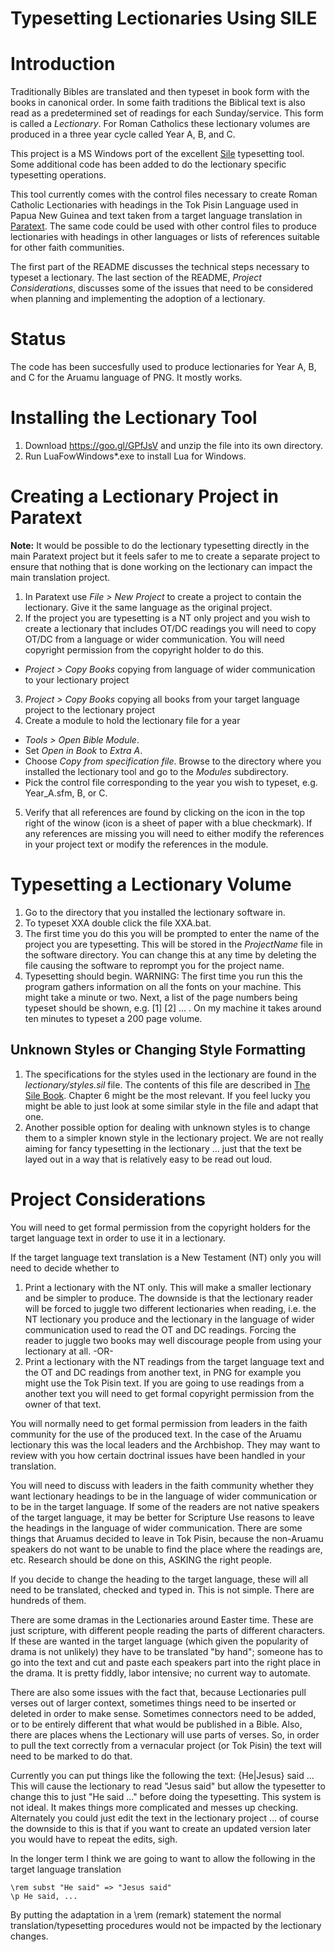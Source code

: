 
# Typesetting Lectionaries Using SILE

# Introduction

Traditionally Bibles are translated and then typeset in book form with the books in canonical order. In some faith traditions the Biblical text is also read as a predetermined set of readings for each Sunday/service. This form is called a *Lectionary*. For Roman Catholics these lectionary volumes are produced in a three year cycle called Year A, B, and C.

This project is a MS Windows port of the excellent [Sile](http://www.sile-typesetter.org/) typesetting tool. Some additional code has been added to do the lectionary specific typesetting operations.

This tool currently comes with the control files necessary to create Roman Catholic Lectionaries with headings in the Tok Pisin Language used in Papua New Guinea and text taken from a target language translation in [Paratext](http://paratext.org). The same code could be used with other control files to produce lectionaries with headings in other languages or lists of references suitable for other faith communities.

The first part of the README discusses the technical steps necessary to typeset a lectionary. The last section of the README, *Project Considerations*, discusses some of the issues that need to be considered when planning and implementing the adoption of a lectionary.

# Status

The code has been succesfully used to produce lectionaries for Year A, B, and C for the Aruamu language of PNG. It mostly works.

# Installing the Lectionary Tool

1. Download https://goo.gl/GPfJsV and unzip the file into its own directory.
2. Run LuaFowWindows*.exe to install Lua for Windows. 

# Creating a Lectionary Project in Paratext

**Note:** It would be possible to do the lectionary typesetting directly in the main Paratext project but it feels safer to me to create a separate project to ensure that nothing that is done working on the lectionary can impact the main translation project.

1. In Paratext use *File > New Project* to create a project to contain the lectionary. Give it the same language as the original project.
2. If the project you are typesetting is a NT only project and you wish to create a lectionary that includes OT/DC readings you will need to copy OT/DC from a language or wider communication. You will need copyright permission from the copyright holder to do this.
  + *Project > Copy Books* copying from language of wider communication to your lectionary project
3. *Project > Copy Books* copying all books from your target language project to the lectionary project
4. Create a module to hold the lectionary file for a year
  + *Tools > Open Bible Module*. 
  + Set *Open in Book* to *Extra A*. 
  + Choose *Copy from specification file*. Browse to the directory where you installed the lectionary tool and go to the *Modules* subdirectory. 
  + Pick the control file corresponding to the year you wish to typeset, e.g. Year_A.sfm, B, or C.
5. Verify that all references are found by clicking on the icon in the top right of the winow (icon is a sheet of paper with a blue checkmark). If any references are missing you will need to either modify the references in your project text or modify the references in the module.

# Typesetting a Lectionary Volume

1. Go to the directory that you installed the lectionary software in.
2. To typeset XXA double click the file XXA.bat.
3. The first time you do this you will be prompted to enter the name of the project you are typesetting. This will be stored in the *ProjectName* file in the software directory. You can change this at any time by deleting the file causing the software to reprompt you for the project name.
4. Typesetting should begin. WARNING: The first time you run this the program gathers information on all the fonts on your machine. This might take a minute or two. Next, a list of the page numbers being typeset should be shown, e.g. [1] [2] ... . On my machine it takes around ten minutes to typeset a 200 page volume.

## Unknown Styles or Changing Style Formatting

1. The specifications for the styles used in the lectionary are found in the *lectionary/styles.sil* file. The contents of this file are described in [The Sile Book](http://www.sile-typesetter.org/images/sile-0.9.1.pdf). Chapter 6 might be the most relevant. If you feel lucky you might be able to just look at some similar style in the file and adapt that one.
2. Another possible option for dealing with unknown styles is to change them to a simpler known style in the lectionary project. We are not really aiming for fancy typesetting in the lectionary ... just that the text be layed out in a way that is relatively easy to be read out loud.

# Project Considerations

You will need to get formal permission from the copyright holders for the target language text in order to use it in a lectionary.

If the target language text translation is a New Testament (NT) only you will need to decide whether to

1. Print a lectionary with the NT only. This will make a smaller lectionary and be simpler to produce. The downside is that the lectionary reader will be forced to juggle two different lectionaries when reading, i.e. the NT lectionary you produce and the lectionary in the language of wider communication used to read the OT and DC readings. Forcing the reader to juggle two books may well discourage people from using your lectionary at all.  -OR-
2. Print a lectionary with the NT readings from the target language text and the OT and DC readings from another text, in PNG for example you might use the Tok Pisin text. If you are going to use readings from a another text you will need to get formal copyright permission from the owner of that text.

You will normally need to get formal permission from leaders in the faith community for the use of the produced text. In the case of the Aruamu lectionary this was the local leaders and the Archbishop. They may want to review with you how certain doctrinal issues have been handled in your translation.

You will need to discuss with leaders in the faith community whether they want lectionary headings to be in the language of wider communication or to be in the target language. If some of the readers are not native speakers of the target language, it may be better for Scripture Use reasons to leave the headings in the language of wider communication.  There are some things that Aruamus decided to leave in Tok Pisin, because the non-Aruamu speakers do not want to be unable to find the place where the readings are, etc.  Research should be done on this, ASKING the right people.

If you decide to change the heading to the target language, these will all need to be translated, checked and typed in.  This is not simple.  There are hundreds of them.  

There are some dramas in the Lectionaries around Easter time.  These are just scripture, with different people reading the parts of different characters.  If these are wanted in the target language (which given the popularity of drama is not unlikely) they have to be translated "by hand"; someone has to go into the text and cut and paste each speakers part into the right place in the drama.  It is pretty fiddly, labor intensive; no current way to automate. 

There are also some issues with the fact that, because Lectionaries pull verses out of larger context, sometimes things need to be inserted or deleted in order to make sense.  Sometimes connectors need to be added, or to be entirely different that what would be published in a Bible. Also, there are places whens the Lectionary will use parts of verses.  So, in order to pull the text correctly from a vernacular project (or Tok Pisin) the text will need to be marked to do that.

Currently you can put things like the following the text: {He|Jesus} said ...
This will cause the lectionary to read "Jesus said" but allow the typesetter to change this to just "He said ..." before doing the typesetting. This system is not ideal. It makes things more complicated and messes up checking. Alternately you could just edit the text in the lectionary project ... of course the downside to this is that if you want to create an updated version later you would have to repeat the edits, sigh.

In the longer term I think we are going to want to allow the following in the target language translation

    \rem subst "He said" => "Jesus said"
    \p He said, ...

By putting the adaptation in a \rem (remark) statement the normal translation/typesetting procedures would not be impacted by the lectionary changes.